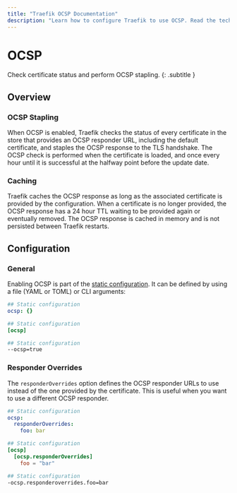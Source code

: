 ```yaml
---
title: "Traefik OCSP Documentation"
description: "Learn how to configure Traefik to use OCSP. Read the technical documentation."
---
```


# OCSP

Check certificate status and perform OCSP stapling.
{: .subtitle }

## Overview

### OCSP Stapling

When OCSP is enabled, Traefik checks the status of every certificate in the store that provides an OCSP responder URL,
including the default certificate, and staples the OCSP response to the TLS handshake.
The OCSP check is performed when the certificate is loaded,
and once every hour until it is successful at the halfway point before the update date.

### Caching

Traefik caches the OCSP response as long as the associated certificate is provided by the configuration.
When a certificate is no longer provided,
the OCSP response has a 24 hour TTL waiting to be provided again or eventually removed.
The OCSP response is cached in memory and is not persisted between Traefik restarts.

## Configuration

### General

Enabling OCSP is part of the [static configuration](../../../getting-started/configuration-overview.md#the-static-configuration).
It can be defined by using a file (YAML or TOML) or CLI arguments:

```yaml tab="File (YAML)"
## Static configuration
ocsp: {}
```

```toml tab="File (TOML)"
## Static configuration
[ocsp]
```

```bash tab="CLI"
## Static configuration
--ocsp=true
```

### Responder Overrides

The `responderOverrides` option defines the OCSP responder URLs to use instead of the one provided by the certificate.
This is useful when you want to use a different OCSP responder.

```yaml tab="File (YAML)"
## Static configuration
ocsp:
  responderOverrides:
    foo: bar
```

```toml tab="File (TOML)"
## Static configuration
[ocsp]
  [ocsp.responderOverrides]
    foo = "bar"
```

```bash tab="CLI"
## Static configuration
-ocsp.responderoverrides.foo=bar
```
